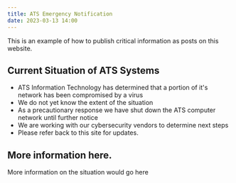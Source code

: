 ```yaml
---
title: ATS Emergency Notification
date: 2023-03-13 14:00
---
```


This is an example of how to publish critical information as posts on this website.

## Current Situation of ATS Systems

* ATS Information Technology has determined that a portion of it's network has been compromised by a virus
* We do not yet know the extent of the situation
* As a precautionary response we have shut down the ATS computer network until further notice
* We are working with our cybersecurity vendors to determine next steps
* Please refer back to this site for updates.

## More information here.

More information on the situation would go here

